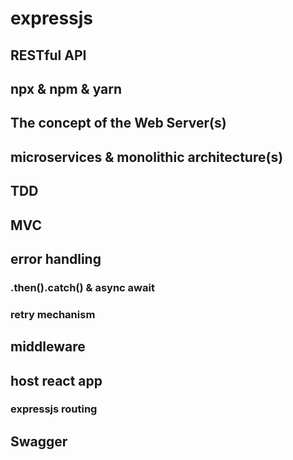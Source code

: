 # expressjs

## RESTful API

## npx &amp; npm &amp; yarn

## The concept of the Web Server(s)

## microservices &amp; monolithic architecture(s)

## TDD

## MVC

## error handling

### .then().catch() &amp; async await

### retry mechanism

## middleware

## host react app

### expressjs routing

## Swagger
